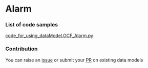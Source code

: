 # Alarm

### List of code samples 

<!-- 50-List of code -->

<!-- [code entry](link) -->
[code_for_using_dataModel.OCF_Alarm.py](https://github.com/smart-data-models/dataModel.OCF/blob/master/Alarm/code/code_for_using_dataModel.OCF_Alarm.py)


<!-- /50-List of code -->

### Contribution
You can raise an [issue](https://github.com/smart-data-models/dataModel.OCF/issues) or submit your [PR](https://github.com/smart-data-models/dataModel.OCF/pulls) on existing data models

